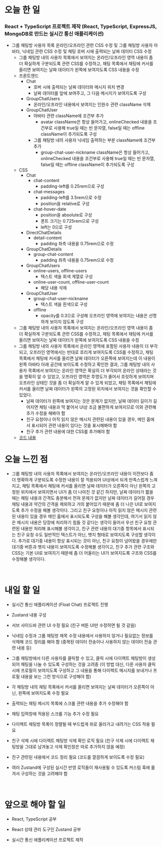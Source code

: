 # 오늘 한 일

### React + TypeScript 프로젝트 제작 (React, TypeScript, ExpressJS, MongoDB로 만드는 실시간 통신 애플리케이션)

- 그룹 채팅방 사용자 목록 온라인/오프라인 관련 CSS 수정 및 그룹 채팅방 사용자 아바타, 닉네임 관련 CSS 수정 및 채팅 호버 시에 출력되는 날짜 데이터 CSS 수정
  - 그룹 채팅방 내의 사용자 목록에서 보여지는 온라인/오프라인 영역 내용이 좀 더 확실하게 구분되도록 관련 CSS를 수정하고, 채팅 목록에서 채팅에 커서를 올리면 보여지는 날짜 데이터가 왼쪽에 보여지도록 CSS 내용을 수정
  - 프론트엔드
    - Chat
      - 호버 시에 출력되는 날짜 데이터와 메시지 위치 변경
      - 날짜 데이터를 앞에 보여주고, 그 다음 메시지가 보여지도록 구성
    - GroupChatUsers
      - 온라인/오프라인 내용에서 보여지는 인원수 관련 className 삭제
    - GroupChatUser
      - 아바타 관련 className에 조건부 추가
        - avatar className은 항상 들어가고, onlineChecked 내용을 조건부로 사용해 true일 때는 빈 문자열, false일 때는 offline className이 추가되도록 구성
      - 그룹 채팅방 내의 사용자 닉네임 출력하는 부분 className에 조건부 추가
        - group-chat-user-nickname className은 항상 들어가고, onlineChecked 내용을 조건부로 사용해 true일 때는 빈 문자열, false일 때는 offline className이 추가되도록 구성
  - CSS
    - Chat
      - chat-content
        - padding-left를 0.25rem으로 구성
      - chat-messages
        - padding-left를 3.5rem으로 수정
        - position을 relative로 구성
      - chat-hover-date
        - position을 absolute로 구성
        - 폰트 크기는 0.725rem으로 구성
        - left는 0으로 구성
    - DirectChatDetails
      - detail-content
        - padding 좌측 내용을 0.75rem으로 수정
    - GroupChatDetails
      - group-chat-content
        - padding 좌측 내용을 0.75rem으로 수정
    - GroupChatUsers
      - online-users, offline-users
        - 텍스트 색을 회색 계열로 구성
      - online-user-count, offline-user-count
        - 해당 내용 삭제
    - GroupChatUser
      - group-chat-user-nickname
        - 텍스트 색을 흰색으로 구성
      - offline
        - opacity를 0.3으로 구성해 오프라인 영역에 보여지는 내용은 선명하게 보이지 않도록 구성
  - 그룹 채팅방 내의 사용자 목록에서 보여지는 온라인/오프라인 영역 내용이 좀 더 확실하게 구분되도록 관련 CSS를 수정하고, 채팅 목록에서 채팅에 커서를 올리면 보여지는 날짜 데이터가 왼쪽에 보여지도록 CSS 내용을 수정
  - 그룹 채팅방 내의 사용자 목록에서 온라인 영역에 포함된 사용자 내용이 더 부각되고, 오프라인 영역에서는 반대로 흐리게 보여지도록 CSS를 수정하고, 채팅 목록에서 채팅에 커서를 올리면 날짜 데이터가 오른쪽에 보여지는데 이 내용이 왼쪽 아바타 아래 공간에 보이도록 수정하고 확인한 결과, 그룹 채팅방 내의 사용자 목록에서 보여지는 온라인 영역은 확실히 더 부각되어 온라인 상태라는 것을 명확히 알 수 있었고, 오프라인 영역은 투명도가 줄어서 흐릿하게 보여지며 오프라인 상태인 것을 좀 더 확실하게 알 수 있게 되었고, 채팅 목록에서 채팅에 커서를 올리면 날짜 데이터가 왼쪽의 고정된 위치에서 보여지는 것을 확인할 수 있었다.
    - 날짜 데이터가 왼쪽에 보여지는 것은 문제가 없지만, 날짜 데이터 길이가 길어지면 채팅 내용과 딱 붙어서 UI상 조금 불편하게 보여지므로 이와 관련해 추가 수정을 해봐야 함
    - 친구 요청이나 아직 읽지 않은 메시지 관련된 내용이 있을 경우, 메인 홈에서 표시되어 관련 내용이 있다는 것을 표시해봐야 함
    - 친구 추가 관련 내용에 대한 CSS를 추가해야 함
  - [코드 내용](https://github.com/jeongsangtae/float-chat/commit/e3200a83ebdd4eb1b24c1e032a711aa62baf18b7)

# 오늘 느낀 점

- 그룹 채팅방 내의 사용자 목록에서 보여지는 온라인/오프라인 내용이 이전보다 좀 더 명확하게 구분되도록 수정한 내용이 잘 적용되어 UI상에서 되게 만족스럽게 느껴지고, 채팅 목록에서 채팅에 커서를 올리면 날짜 데이터가 오른쪽이 아닌 왼쪽의 고정된 위치에서 보여지면서 UI가 좀 더 나아진 것 같긴 하지만, 날짜 데이터가 짧을 때는 채팅 내용과 간격도 충분해서 전혀 문제가 없지만 날짜 데이터가 길어질 경우 채팅 내용과 약간의 간격을 제외하고 거의 붙어있기 때문에 좀 더 나은 UI로 보여지도록 추가 수정을 해볼 생각이다. 그리고 친구 요청이나 아직 읽지 않은 메시지 관련된 내용이 있을 경우 메인 홈에서 표시되도록 구성을 해볼 생각인데, 여기서 읽지 않은 메시지 내용은 당장에 처리하기 힘들 것 같다는 생각이 들어서 우선 친구 요청 관련된 내용만 처리해 표시해볼 생각이고, 친구 관련 내용의 대기중 항목에서 표시되는 친구 요청 수도 일반적인 텍스트가 아닌, 뱃지 형태로 보여지도록 구성할 생각이다. 추가로 대기중 내용이 항상 표시되는 것이 아닌, 친구 요청이 넘어왔을 경우에만 대기중 버튼과 뱃지 내용이 보여지도록 수정해볼 생각이고, 친구 추가 관련 구조와 CSS는 기본 UI로 보여지기 때문에 좀 더 어울리는 UI가 보여지도록 구조와 CSS를 수정해볼 생각이다.

<br />

# 내일 할 일

- 실시간 통신 애플리케이션 (Float Chat) 프로젝트 진행

- Zustand 내용 구성

- 서브 사이드바 관련 UI 수정 필요 (친구 버튼 UI만 수정하면 될 것 같음)

- 닉네임 수정과 그룹 채팅방 제목 수정 내용에서 사용하지 않거나 필요없는 정보를 삭제해 코드 정리를 해야 함 (중복된 데이터 전송이나 사용하지 않는 데이터 전송 관련 내용 등)

- 그룹 채팅방에서 다른 사용자를 클릭할 수 있고, 클릭 시에 다이렉트 채팅방이 생성되어 채팅을 나눌 수 있도록 구성하는 것을 고려중 (이 방법 대신, 다른 사용자 클릭 시에 프로필이 보여지도록 구성하고 그 내용을 통해 다이렉트 메시지를 보내거나 프로필 내용을 보는 그런 방식으로 구성해야 함)

- 각 채팅방 내의 채팅 목록에서 커서를 올리면 보여지는 날짜 데이터가 오른쪽이 아닌, 왼쪽에 보여지도록 수정 필요

- 출력되는 채팅 메시지 목록에 스크롤 관련 내용을 추가 수정해야 함

- 채팅 입력창에 적용된 스크롤 기능 추가 수정 필요

- 다이렉트 채팅방 목록이 정렬될 때 부드럽게 위로 올라가고 내려가는 CSS 적용 필요

- 친구 삭제 시에 다이렉트 채팅방 삭제 확인 로직 필요 (친구 삭제 시에 다이렉트 채팅방을 그대로 남겨놓고 삭제 확인창은 따로 추가하지 않을 예정)

- 친구 관련된 내용에서 코드 정리 필요 (코드를 깔끔하게 보이도록 수정 필요)

- 여러 Zustand에 구성된 실시간 반영 로직들이 재사용될 수 있도록 커스텀 훅에 옮겨서 구성하는 것을 고려해야 함

<br />

# 앞으로 해야 할 일

- React, TypeScript 공부

- React 상태 관리 도구인 Zustand 공부

- 실시간 통신 애플리케이션 프로젝트 제작
